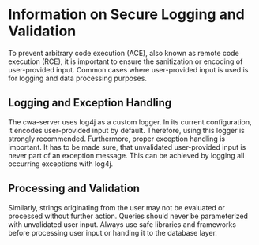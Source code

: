 # Information on Secure Logging and Validation

To prevent arbitrary code execution (ACE), also known as remote code execution (RCE), it is important to ensure the sanitization or encoding of user-provided input.
Common cases where user-provided input is used is for logging and data processing purposes.

## Logging and Exception Handling

The cwa-server uses log4j as a custom logger. In its current configuration, it encodes user-provided input by default.
Therefore, using this logger is strongly recommended.
Furthermore, proper exception handling is important. It has to be made sure, that unvalidated user-provided input is never part of an exception message.
This can be achieved by logging all occurring exceptions with log4j.


## Processing and Validation

Similarly, strings originating from the user may not be evaluated or processed without further action.
Queries should never be parameterized with unvalidated user input. Always use safe libraries and frameworks before processing user input or handing it to the database layer.
